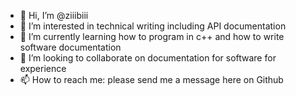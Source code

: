 - 👋 Hi, I’m @ziiibiii
- 👀 I’m interested in technical writing including API documentation
- 🌱 I’m currently learning how to program in c++ and how to write software documentation
- 💞️ I’m looking to collaborate on documentation for software for experience
- 📫 How to reach me: please send me a message here on Github

<!---
ziiibiii/ziibiii is a ✨ special ✨ repository because its `README.md` (this file) appears on your GitHub profile.
You can click the Preview link to take a look at your changes.
--->
